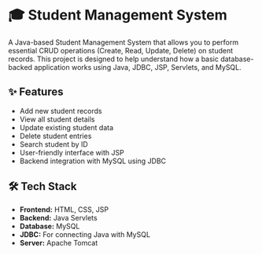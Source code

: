 # 🎓 Student Management System

A Java-based Student Management System that allows you to perform essential CRUD operations (Create, Read, Update, Delete) on student records. This project is designed to help understand how a basic database-backed application works using Java, JDBC, JSP, Servlets, and MySQL.

## ✨ Features

- Add new student records  
- View all student details  
- Update existing student data  
- Delete student entries  
- Search student by ID  
- User-friendly interface with JSP  
- Backend integration with MySQL using JDBC

## 🛠️ Tech Stack

- **Frontend:** HTML, CSS, JSP  
- **Backend:** Java Servlets  
- **Database:** MySQL  
- **JDBC:** For connecting Java with MySQL  
- **Server:** Apache Tomcat


